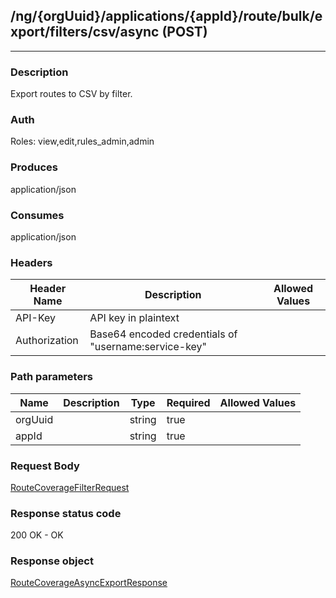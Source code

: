 ## /ng/{orgUuid}/applications/{appId}/route/bulk/export/filters/csv/async (POST)
---
### Description
Export routes to CSV by filter.
### Auth
Roles: view,edit,rules_admin,admin
### Produces
application/json
### Consumes
application/json
### Headers
| Header Name | Description | Allowed Values |
| ----------- | ----------- | ----------- |
| API-Key | API key in plaintext |  |
| Authorization | Base64 encoded credentials of &quot;username:service-key&quot; |  |
### Path parameters
| Name | Description | Type | Required | Allowed Values |
| ----------- | ----------- | ----------- | ----------- | ----------- |
| orgUuid |  | string | true |  |
| appId |  | string | true |  |
### Request Body
[RouteCoverageFilterRequest](<../../objects/RouteCoverageFilterRequest.md>)
### Response status code
200 OK - OK
### Response object
[RouteCoverageAsyncExportResponse](<../../objects/RouteCoverageAsyncExportResponse.md>)

